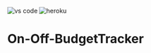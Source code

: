 ![vs code](https://user-images.githubusercontent.com/51279438/130554331-fbee76bb-2543-49b0-ad02-fcbe9570de54.png)
![heroku](https://user-images.githubusercontent.com/51279438/130554338-6b75abfc-ae80-4da5-b433-fbd29e0da183.png)
# On-Off-BudgetTracker
